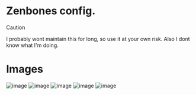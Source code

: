 # Zenbones config.

> [!CAUTION]
> I probably wont maintain this for long, so use it at your own risk.
> Also I dont know what I'm doing.
# Images
![image](https://github.com/user-attachments/assets/ee38897a-2978-4268-8f4c-250c1d20518a)
![image](https://github.com/user-attachments/assets/146bfd7a-4793-4ac5-90c8-7f41edf0a5dd)
![image](https://github.com/user-attachments/assets/52db6e7e-0fec-4e3b-8a81-ff8606772241)
![image](https://github.com/user-attachments/assets/a66a9001-d571-40d3-9571-535777e9812b)
![image](https://github.com/user-attachments/assets/6e0b6717-6104-472a-a3f6-3998d78e0e93)
